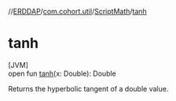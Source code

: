 //[ERDDAP](../../../index.md)/[com.cohort.util](../index.md)/[ScriptMath](index.md)/[tanh](tanh.md)

# tanh

[JVM]\
open fun [tanh](tanh.md)(x: Double): Double

Returns the hyperbolic tangent of a double value.